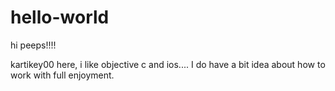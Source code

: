 # hello-world

hi peeps!!!!

kartikey00 here, i like objective c and ios....
I do have a bit idea about how to work with full enjoyment.

